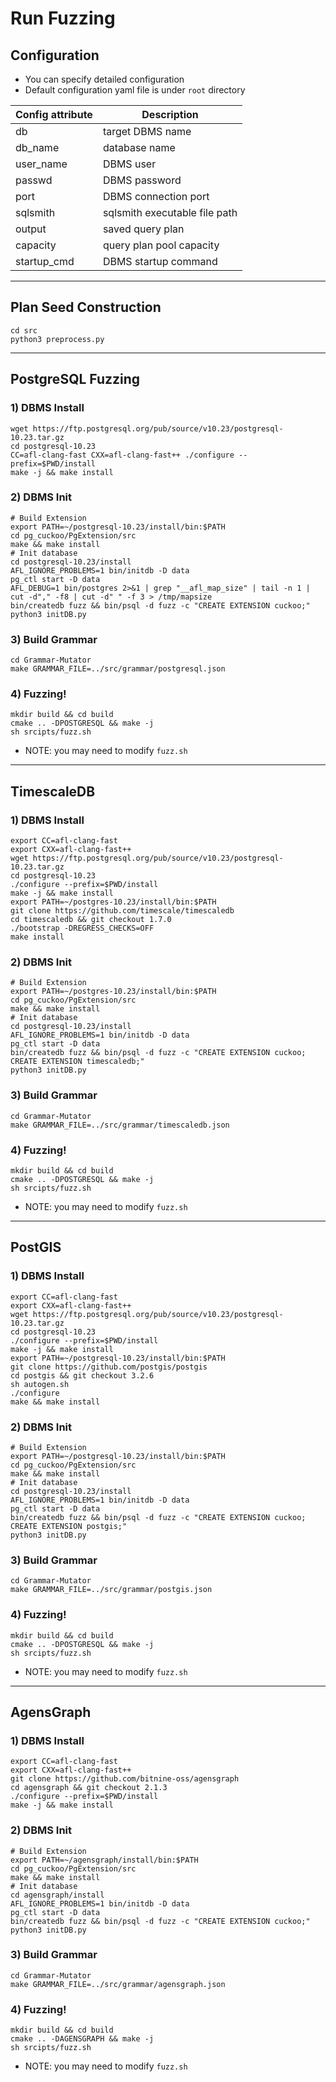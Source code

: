 # Run Fuzzing
## Configuration
* You can specify detailed configuration
* Default configuration yaml file is under `root` directory
  
| **Config attribute** | **Description**               |
|----------------------|-------------------------------|
| db                   | target DBMS name              |
| db_name              | database name                 |
| user_name            | DBMS user                     |
| passwd               | DBMS password                 |
| port                 | DBMS connection port          |
| sqlsmith             | sqlsmith executable file path |
| output               | saved query plan              |
| capacity             | query plan pool capacity      |
| startup_cmd          | DBMS startup command          |

_____

## Plan Seed Construction
``` shell
cd src
python3 preprocess.py
```
____
## PostgreSQL Fuzzing
### 1) DBMS Install
```
wget https://ftp.postgresql.org/pub/source/v10.23/postgresql-10.23.tar.gz
cd postgresql-10.23
CC=afl-clang-fast CXX=afl-clang-fast++ ./configure --prefix=$PWD/install
make -j && make install
```
### 2) DBMS Init
``` shell
# Build Extension
export PATH=~/postgresql-10.23/install/bin:$PATH
cd pg_cuckoo/PgExtension/src
make && make install
# Init database
cd postgresql-10.23/install 
AFL_IGNORE_PROBLEMS=1 bin/initdb -D data
pg_ctl start -D data
AFL_DEBUG=1 bin/postgres 2>&1 | grep "__afl_map_size" | tail -n 1 | cut -d"," -f8 | cut -d" " -f 3 > /tmp/mapsize
bin/createdb fuzz && bin/psql -d fuzz -c "CREATE EXTENSION cuckoo;"
python3 initDB.py
```
### 3) Build Grammar
``` shell
cd Grammar-Mutator
make GRAMMAR_FILE=../src/grammar/postgresql.json
```
### 4) Fuzzing!
``` shell
mkdir build && cd build
cmake .. -DPOSTGRESQL && make -j
sh srcipts/fuzz.sh
```
* NOTE: you may need to modify `fuzz.sh`
___________
## TimescaleDB
### 1) DBMS Install
``` shell
export CC=afl-clang-fast
export CXX=afl-clang-fast++
wget https://ftp.postgresql.org/pub/source/v10.23/postgresql-10.23.tar.gz
cd postgresql-10.23
./configure --prefix=$PWD/install
make -j && make install
export PATH=~/postgres-10.23/install/bin:$PATH
git clone https://github.com/timescale/timescaledb
cd timescaledb && git checkout 1.7.0
./bootstrap -DREGRESS_CHECKS=OFF
make install
```
### 2) DBMS Init
``` shell
# Build Extension
export PATH=~/postgres-10.23/install/bin:$PATH
cd pg_cuckoo/PgExtension/src
make && make install
# Init database
cd postgresql-10.23/install 
AFL_IGNORE_PROBLEMS=1 bin/initdb -D data
pg_ctl start -D data
bin/createdb fuzz && bin/psql -d fuzz -c "CREATE EXTENSION cuckoo; CREATE EXTENSION timescaledb;"
python3 initDB.py
```
### 3) Build Grammar
``` shell
cd Grammar-Mutator
make GRAMMAR_FILE=../src/grammar/timescaledb.json
```
### 4) Fuzzing!
``` shell
mkdir build && cd build
cmake .. -DPOSTGRESQL && make -j
sh srcipts/fuzz.sh
```
* NOTE: you may need to modify `fuzz.sh`
____________
## PostGIS
### 1) DBMS Install
``` shell
export CC=afl-clang-fast
export CXX=afl-clang-fast++
wget https://ftp.postgresql.org/pub/source/v10.23/postgresql-10.23.tar.gz
cd postgresql-10.23
./configure --prefix=$PWD/install
make -j && make install
export PATH=~/postgresql-10.23/install/bin:$PATH
git clone https://github.com/postgis/postgis
cd postgis && git checkout 3.2.6
sh autogen.sh
./configure
make && make install
```
### 2) DBMS Init
``` shell
# Build Extension
export PATH=~/postgresql-10.23/install/bin:$PATH
cd pg_cuckoo/PgExtension/src
make && make install
# Init database
cd postgresql-10.23/install 
AFL_IGNORE_PROBLEMS=1 bin/initdb -D data
pg_ctl start -D data
bin/createdb fuzz && bin/psql -d fuzz -c "CREATE EXTENSION cuckoo; CREATE EXTENSION postgis;"
python3 initDB.py
```
### 3) Build Grammar
``` shell
cd Grammar-Mutator
make GRAMMAR_FILE=../src/grammar/postgis.json
```
### 4) Fuzzing!
``` shell
mkdir build && cd build
cmake .. -DPOSTGRESQL && make -j
sh srcipts/fuzz.sh
```
* NOTE: you may need to modify `fuzz.sh`
_________________

## AgensGraph
### 1) DBMS Install
``` shell
export CC=afl-clang-fast
export CXX=afl-clang-fast++
git clone https://github.com/bitnine-oss/agensgraph
cd agensgraph && git checkout 2.1.3
./configure --prefix=$PWD/install
make -j && make install
```
### 2) DBMS Init
``` shell
# Build Extension
export PATH=~/agensgraph/install/bin:$PATH
cd pg_cuckoo/PgExtension/src
make && make install
# Init database
cd agensgraph/install 
AFL_IGNORE_PROBLEMS=1 bin/initdb -D data
pg_ctl start -D data
bin/createdb fuzz && bin/psql -d fuzz -c "CREATE EXTENSION cuckoo;"
python3 initDB.py
```
### 3) Build Grammar
``` shell
cd Grammar-Mutator
make GRAMMAR_FILE=../src/grammar/agensgraph.json
```
### 4) Fuzzing!
``` shell
mkdir build && cd build
cmake .. -DAGENSGRAPH && make -j
sh srcipts/fuzz.sh
```
* NOTE: you may need to modify `fuzz.sh`